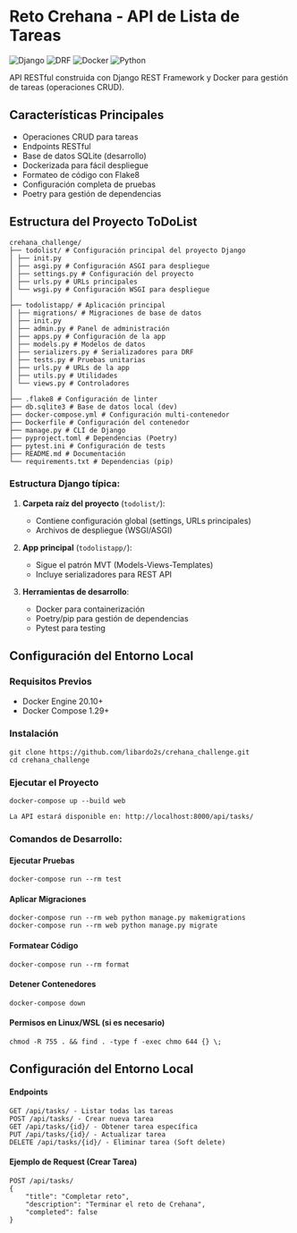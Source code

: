 # Reto Crehana - API de Lista de Tareas

![Django](https://img.shields.io/badge/Django-3.2-green)
![DRF](https://img.shields.io/badge/Django_REST_Framework-3.14-blue)
![Docker](https://img.shields.io/badge/Docker-24.0-yellow)
![Python](https://img.shields.io/badge/Python-3.10+-blue)

API RESTful construida con Django REST Framework y Docker para gestión de tareas (operaciones CRUD).

## Características Principales
- Operaciones CRUD para tareas
- Endpoints RESTful
- Base de datos SQLite (desarrollo)
- Dockerizada para fácil despliegue
- Formateo de código con Flake8
- Configuración completa de pruebas
- Poetry para gestión de dependencias

## Estructura del Proyecto ToDoList
    crehana_challenge/
    ├── todolist/ # Configuración principal del proyecto Django
    │ ├── init.py
    │ ├── asgi.py # Configuración ASGI para despliegue
    │ ├── settings.py # Configuración del proyecto
    │ ├── urls.py # URLs principales
    │ └── wsgi.py # Configuración WSGI para despliegue
    │
    ├── todolistapp/ # Aplicación principal
    │ ├── migrations/ # Migraciones de base de datos
    │ ├── init.py
    │ ├── admin.py # Panel de administración
    │ ├── apps.py # Configuración de la app
    │ ├── models.py # Modelos de datos
    │ ├── serializers.py # Serializadores para DRF
    │ ├── tests.py # Pruebas unitarias
    │ ├── urls.py # URLs de la app
    │ ├── utils.py # Utilidades
    │ └── views.py # Controladores
    │
    ├── .flake8 # Configuración de linter
    ├── db.sqlite3 # Base de datos local (dev)
    ├── docker-compose.yml # Configuración multi-contenedor
    ├── Dockerfile # Configuración del contenedor
    ├── manage.py # CLI de Django
    ├── pyproject.toml # Dependencias (Poetry)
    ├── pytest.ini # Configuración de tests
    ├── README.md # Documentación
    └── requirements.txt # Dependencias (pip)

### Estructura Django típica:
1. **Carpeta raíz del proyecto** (`todolist/`):
   - Contiene configuración global (settings, URLs principales)
   - Archivos de despliegue (WSGI/ASGI)

2. **App principal** (`todolistapp/`):
   - Sigue el patrón MVT (Models-Views-Templates)
   - Incluye serializadores para REST API

3. **Herramientas de desarrollo**:
   - Docker para containerización
   - Poetry/pip para gestión de dependencias
   - Pytest para testing
    
## Configuración del Entorno Local

### Requisitos Previos
- Docker Engine 20.10+
- Docker Compose 1.29+

### Instalación
    git clone https://github.com/libardo2s/crehana_challenge.git
    cd crehana_challenge

### Ejecutar el Proyecto
    
    docker-compose up --build web

    La API estará disponible en: http://localhost:8000/api/tasks/
   
### Comandos de Desarrollo:

#### Ejecutar Pruebas
    docker-compose run --rm test

#### Aplicar Migraciones
    docker-compose run --rm web python manage.py makemigrations
    docker-compose run --rm web python manage.py migrate

#### Formatear Código
    docker-compose run --rm format

#### Detener Contenedores
    docker-compose down
    
#### Permisos en Linux/WSL (si es necesario)
    chmod -R 755 . && find . -type f -exec chmo 644 {} \;

## Configuración del Entorno Local
    
#### Endpoints

    GET /api/tasks/ - Listar todas las tareas
    POST /api/tasks/ - Crear nueva tarea
    GET /api/tasks/{id}/ - Obtener tarea específica
    PUT /api/tasks/{id}/ - Actualizar tarea
    DELETE /api/tasks/{id}/ - Eliminar tarea (Soft delete)

#### Ejemplo de Request (Crear Tarea)

    POST /api/tasks/
    {
        "title": "Completar reto",
        "description": "Terminar el reto de Crehana",
        "completed": false
    }